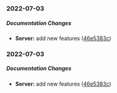 ### 2022-07-03

##### Documentation Changes

* **Server:**  add new features ([46e5383c](https://github.com/hans00/fastWS/commit/46e5383c692a4d81b7ac59b144b76bf53dcc2e3a))

### 2022-07-03

##### Documentation Changes

* **Server:**  add new features ([46e5383c](https://github.com/hans00/fastWS/commit/46e5383c692a4d81b7ac59b144b76bf53dcc2e3a))


